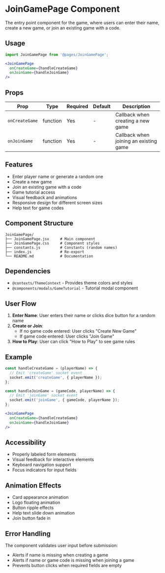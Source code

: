 # JoinGamePage Component

The entry point component for the game, where users can enter their name, create a new game, or join an existing game with a code.

## Usage

```jsx
import JoinGamePage from '@pages/JoinGamePage';

<JoinGamePage 
  onCreateGame={handleCreateGame}
  onJoinGame={handleJoinGame}
/>
```

## Props

| Prop | Type | Required | Default | Description |
|------|------|----------|---------|-------------|
| `onCreateGame` | function | Yes | - | Callback when creating a new game |
| `onJoinGame` | function | Yes | - | Callback when joining an existing game |

## Features

- Enter player name or generate a random one
- Create a new game
- Join an existing game with a code
- Game tutorial access
- Visual feedback and animations
- Responsive design for different screen sizes
- Help text for game codes

## Component Structure

```
JoinGamePage/
├── JoinGamePage.jsx     # Main component
├── JoinGamePage.css     # Component styles
├── constants.js         # Constants (random names)
├── index.js             # Re-export
└── README.md            # Documentation
```

## Dependencies

- `@contexts/ThemeContext` - Provides theme colors and styles
- `@components/modals/GameTutorial` - Tutorial modal component

## User Flow

1. **Enter Name**: User enters their name or clicks dice button for a random name
2. **Create or Join**:
   - If no game code entered: User clicks "Create New Game"
   - If game code entered: User clicks "Join Game"
3. **How to Play**: User can click "How to Play" to see game rules

## Example

```jsx
const handleCreateGame = (playerName) => {
  // Emit 'createGame' socket event
  socket.emit('createGame', { playerName });
};

const handleJoinGame = (gameCode, playerName) => {
  // Emit 'joinGame' socket event
  socket.emit('joinGame', { gameCode, playerName });
};

<JoinGamePage 
  onCreateGame={handleCreateGame}
  onJoinGame={handleJoinGame}
/>
```

## Accessibility

- Properly labeled form elements
- Visual feedback for interactive elements
- Keyboard navigation support
- Focus indicators for input fields

## Animation Effects

- Card appearance animation
- Logo floating animation
- Button ripple effects
- Help text slide down animation
- Join button fade in

## Error Handling

The component validates user input before submission:
- Alerts if name is missing when creating a game
- Alerts if name or game code is missing when joining a game
- Prevents button clicks when required fields are empty